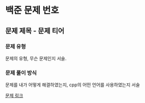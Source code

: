 # 백준 문제 번호
## 문제 제목 - 문제 티어
### 문제 유형

문제의 유형, 무슨 문제인지 서술.

### 문제 풀이 방식

문제를 내가 어떻게 해결하였는지, cpp의 어떤 언어를 사용하였는지 서술

[문제 링크]()
